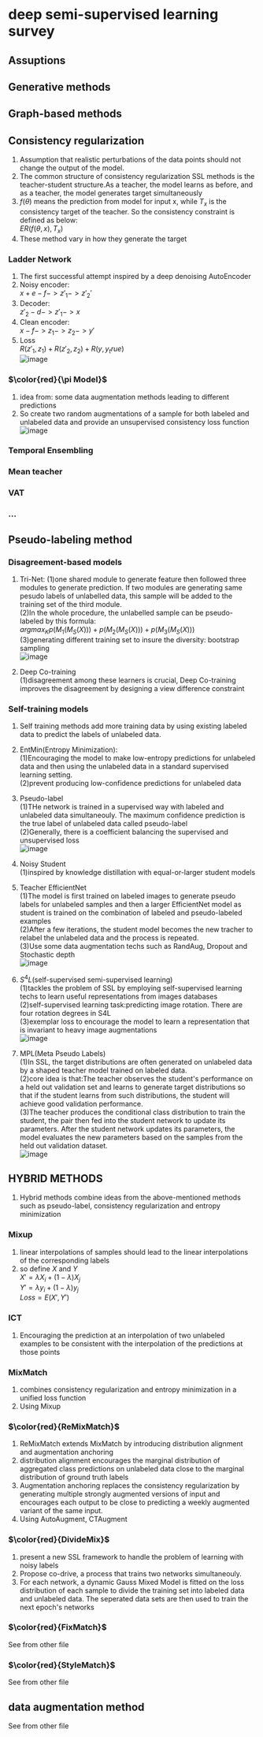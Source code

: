 # deep semi-supervised learning survey
## Assuptions
## Generative methods
## Graph-based methods
## Consistency regularization
1. Assumption that realistic perturbations of the data points should not change the output of the model.  
2. The common structure of consistency regularization SSL methods is the teacher-student structure.As a teacher, the model learns as before, and as a teacher, the model generates target simultaneously  
3. $f(\theta)$ means the prediction from model for input x, while $T_{x}$ is the consistency target of the teacher. So the consistency constraint is defined as below:  
$ER(f(\theta,x),T_{x})$  
4. These method vary in how they generate the target  

### Ladder Network
1. The first successful attempt inspired by a deep denoising AutoEncoder  
2. Noisy encoder:  
$x+e-f->z'_{1}->z'_{2}'$  
3. Decoder:  
$z'_{2}-d->z'_{1}->x$  
4. Clean encoder:  
$x-f->z_{1}->z_{2}->y'$  
5. Loss  
$R(z'_{1},z_{1})+R(z'_{2},z_{2})+R(y,y_true)$  
![image](picture/ladder.png)  

### $\color{red}{\pi Model}$
1. idea from: some data augmentation methods leading to different predictions  
2. So create two random augmentations of a sample for both labeled and unlabeled data and provide an unsupervised consistency loss function  
![image](picture/pi.png)  

### Temporal Ensembling
### Mean teacher
### VAT
### ...

## Pseudo-labeling method
### Disagreement-based models
1. Tri-Net:
(1)one shared module to generate feature then followed three modules to generate prediction. If two modules are generating same pesudo labels of unlabelled data, this sample will be added to the training set of the third module.   
(2)In the whole procedure, the unlabelled sample can be pseudo-labeled by this formula:  
$argmax_{K}{p(M_{1}(M_{S}(X)))+p(M_{2}(M_{S}(X)))+p(M_{3}(M_{S}(X)))}$  
(3)generating different training set to insure the diversity: bootstrap sampling  
![image](picture/tri-net.png)  

2. Deep Co-training  
(1)disagreement among these learners is crucial, Deep Co-training improves the disagreement by designing a view difference constraint  

### Self-training models
1. Self training methods add more training data by using existing labeled data to predict the labels of unlabeled data.  

2. EntMin(Entropy Minimization):  
(1)Encouraging the model to make low-entropy predictions for unlabeled data and then using the unlabeled data in a standard supervised learning setting.  
(2)prevent producing low-confidence predictions for unlabeled data  

3. Pseudo-label  
(1)THe network is trained in a supervised way with labeled and unlabeled data simultaneouly. The maximum confidence prediction is the true label of unlabeled data called pseudo-label  
(2)Generally, there is a coefficient balancing the supervised and unsupervised loss  
![image](picture/pseudo_label.png)  

4. Noisy Student  
(1)inspired by knowledge distillation with equal-or-larger student models  

5. Teacher EfficientNet  
(1)The model is first trained on labeled images to generate pseudo labels for unlabeled samples and then a larger EfficientNet model as student is trained on the combination of labeled and pseudo-labeled examples  
(2)After a few iterations, the student model becomes the new tracher to relabel the unlabeled data and the process is repeated.  
(3)Use some data augmentation techs such as RandAug, Dropout and Stochastic depth  
![image](picture/noisy_student.png)  

6. $S^{4}L$(self-supervised semi-supervised learning)  
(1)tackles the problem of SSL by employing self-supervised learning techs to learn useful representations from images databases  
(2)self-supervised learning task:predicting image rotation. There are four rotation degrees in S4L  
(3)exemplar loss to encourage the model to learn a representation that is invariant to heavy image augmentations  
![image](picture/S4L.png)  

7. MPL(Meta Pseudo Labels)  
(1)In SSL, the target distributions are often generated on unlabeled data by a shaped teacher model trained on labeled data.  
(2)core idea is that:The teacher observes the student's performance on a held out validation set and learns to generate target distributions so that if the student learns from such distributions, the student will achieve good validation performance.  
(3)The teacher produces the conditional class distribution to train the student, the pair then fed into the student network to update its parameters. After the student network updates its parameters, the model evaluates the new parameters based on the samples from the held out validation dataset.  
![image](picture/meta_pseudo_label.png)  


## HYBRID METHODS
1. Hybrid methods combine ideas from the above-mentioned methods such as pseudo-label, consistency regularization and entropy minimization  

### Mixup
1. linear interpolations of samples should lead to the linear interpolations of the corresponding labels  
2. so define $X$ and $Y$  
$X'=\lambda X_{i}+(1-\lambda)X_{j}$  
$Y'=\lambda y_{i}+(1-\lambda)y_{j}$  
$Loss=E(X',Y')$  

### ICT
1. Encouraging the prediction at an interpolation of two unlabeled examples to be consistent with the interpolation of the predictions at those points  

### MixMatch
1. combines consistency regularization and entropy minimization in a unified loss function  
2. Using Mixup  
### $\color{red}{ReMixMatch}$
1. ReMixMatch extends MixMatch by introducing distribution alignment and augmentation anchoring  
2. distribution alignment encourages the marginal distribution of aggregated class predictions on unlabeled data close to the marginal distribution of ground truth labels  
3. Augmentation anchoring replaces the consistency regularization by generating multiple strongly augmented versions of input and encourages each output to be close to predicting a weekly augmented variant of the same input.  
4. Using AutoAugment, CTAugment  

### $\color{red}{DivideMix}$
1. present a new SSL framework to handle the problem of learning with noisy labels  
2. Propose co-drive, a process that trains two networks simultaneouly.  
3. For each network, a dynamic Gauss Mixed Model is fitted on the loss distribution of each sample to divide the training set into labeled data and unlabeled data. The seperated data sets are then used to train the next epoch's networks    

### $\color{red}{FixMatch}$
See from other file  
### $\color{red}{StyleMatch}$
See from other file  
## data augmentation method
See from other file  

